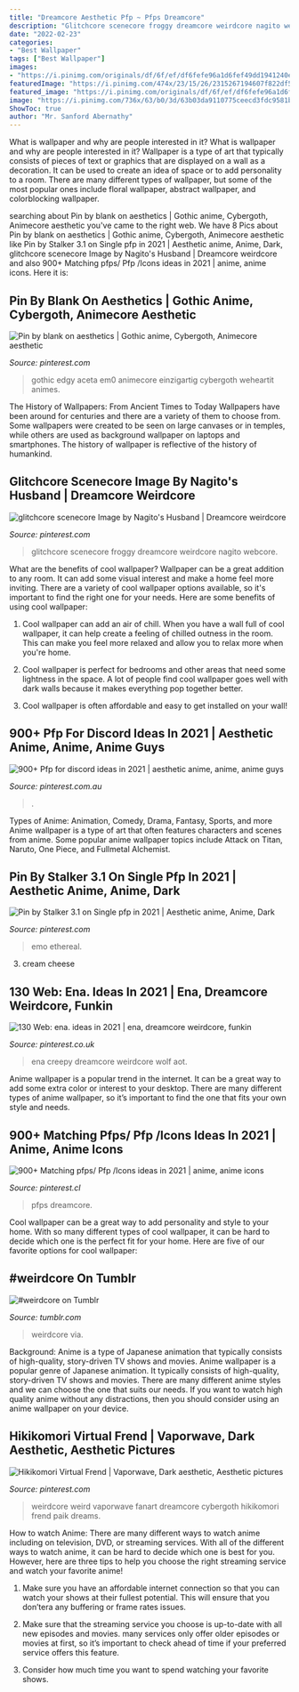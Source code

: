 ```yaml
---
title: "Dreamcore Aesthetic Pfp ~ Pfps Dreamcore"
description: "Glitchcore scenecore froggy dreamcore weirdcore nagito webcore"
date: "2022-02-23"
categories:
- "Best Wallpaper"
tags: ["Best Wallpaper"]
images:
- "https://i.pinimg.com/originals/df/6f/ef/df6fefe96a1d6fef49dd1941240edfd8.jpg"
featuredImage: "https://i.pinimg.com/474x/23/15/26/2315267194607f822df50699c73275ac.jpg"
featured_image: "https://i.pinimg.com/originals/df/6f/ef/df6fefe96a1d6fef49dd1941240edfd8.jpg"
image: "https://i.pinimg.com/736x/63/b0/3d/63b03da9110775ceecd3fdc9581b58ff.jpg"
ShowToc: true
author: "Mr. Sanford Abernathy"
---
```



What is wallpaper and why are people interested in it?
What is wallpaper and why are people interested in it?
Wallpaper is a type of art that typically consists of pieces of text or graphics that are displayed on a wall as a decoration. It can be used to create an idea of space or to add personality to a room. There are many different types of wallpaper, but some of the most popular ones include floral wallpaper, abstract wallpaper, and colorblocking wallpaper.

	

		
searching about Pin by blank on aesthetics | Gothic anime, Cybergoth, Animecore aesthetic you've came to the right web. We have 8 Pics about Pin by blank on aesthetics | Gothic anime, Cybergoth, Animecore aesthetic like Pin by Stalker 3.1 on Single pfp in 2021 | Aesthetic anime, Anime, Dark, glitchcore scenecore Image by Nagito&#039;s Husband | Dreamcore weirdcore and also 900+ Matching pfps/ Pfp /Icons ideas in 2021 | anime, anime icons. Here it is:
		
    
## Pin By Blank On Aesthetics | Gothic Anime, Cybergoth, Animecore Aesthetic

<img loading=lazy src="https://i.pinimg.com/originals/a7/9f/a6/a79fa6d9490c6662e89bd04f146e0d2d.jpg" onerror="this.onerror=null;this.src='https://tse2.mm.bing.net/th?id=OIP.skOGrogZOhf18v7r22wR0wHaFv&amp;pid=15.1';" alt="Pin by blank on aesthetics | Gothic anime, Cybergoth, Animecore aesthetic">

_Source: pinterest.com_

>gothic edgy aceta em0 animecore einzigartig cybergoth weheartit animes. 

	

The History of Wallpapers: From Ancient Times to Today
Wallpapers have been around for centuries and there are a variety of them to choose from. Some wallpapers were created to be seen on large canvases or in temples, while others are used as background wallpaper on laptops and smartphones. The history of wallpaper is reflective of the history of humankind.

    
## Glitchcore Scenecore Image By Nagito&#039;s Husband | Dreamcore Weirdcore

<img loading=lazy src="https://i.pinimg.com/736x/63/b0/3d/63b03da9110775ceecd3fdc9581b58ff.jpg" onerror="this.onerror=null;this.src='https://tse3.mm.bing.net/th?id=OIP.oCvX-c5RF5Cf4X3_HQv7hQHaFF&amp;pid=15.1';" alt="glitchcore scenecore Image by Nagito&#039;s Husband | Dreamcore weirdcore">

_Source: pinterest.com_

>glitchcore scenecore froggy dreamcore weirdcore nagito webcore. 

	

What are the benefits of cool wallpaper?
Wallpaper can be a great addition to any room. It can add some visual interest and make a home feel more inviting. There are a variety of cool wallpaper options available, so it's important to find the right one for your needs. Here are some benefits of using cool wallpaper: 
1. Cool wallpaper can add an air of chill. When you have a wall full of cool wallpaper, it can help create a feeling of chilled outness in the room. This can make you feel more relaxed and allow you to relax more when you're home. 

2. Cool wallpaper is perfect for bedrooms and other areas that need some lightness in the space. A lot of people find cool wallpaper goes well with dark walls because it makes everything pop together better. 

3. Cool wallpaper is often affordable and easy to get installed on your wall!

    
## 900+ Pfp For Discord Ideas In 2021 | Aesthetic Anime, Anime, Anime Guys

<img loading=lazy src="https://i.pinimg.com/236x/c9/2d/46/c92d46007b3314ebea7d558220431d43.jpg" onerror="this.onerror=null;this.src='https://tse2.mm.bing.net/th?id=OIP.IHusmmDXXjWlkYcJKF-iMAAAAA&amp;pid=15.1';" alt="900+ Pfp for discord ideas in 2021 | aesthetic anime, anime, anime guys">

_Source: pinterest.com.au_

>. 

	

Types of Anime: Animation, Comedy, Drama, Fantasy, Sports, and more
Anime wallpaper is a type of art that often features characters and scenes from anime. Some popular anime wallpaper topics include Attack on Titan, Naruto, One Piece, and Fullmetal Alchemist.

    
## Pin By Stalker 3.1 On Single Pfp In 2021 | Aesthetic Anime, Anime, Dark

<img loading=lazy src="https://i.pinimg.com/originals/df/6f/ef/df6fefe96a1d6fef49dd1941240edfd8.jpg" onerror="this.onerror=null;this.src='https://tse3.mm.bing.net/th?id=OIP.aWffONB-YgKFzmrgze5-_gHaHa&amp;pid=15.1';" alt="Pin by Stalker 3.1 on Single pfp in 2021 | Aesthetic anime, Anime, Dark">

_Source: pinterest.com_

>emo ethereal. 

	

3. cream cheese 

    
## 130 Web: Ena. Ideas In 2021 | Ena, Dreamcore Weirdcore, Funkin

<img loading=lazy src="https://i.pinimg.com/474x/3e/99/8e/3e998eca330321394aeb16a1818f0bb0.jpg" onerror="this.onerror=null;this.src='https://tse3.mm.bing.net/th?id=OIP.Sk6-ze0GpyGoWLz-5TBFLwAAAA&amp;pid=15.1';" alt="130 Web: ena. ideas in 2021 | ena, dreamcore weirdcore, funkin">

_Source: pinterest.co.uk_

>ena creepy dreamcore weirdcore wolf aot. 

	

Anime wallpaper is a popular trend in the internet. It can be a great way to add some extra color or interest to your desktop. There are many different types of anime wallpaper, so it’s important to find the one that fits your own style and needs.

    
## 900+ Matching Pfps/ Pfp /Icons Ideas In 2021 | Anime, Anime Icons

<img loading=lazy src="https://i.pinimg.com/474x/23/15/26/2315267194607f822df50699c73275ac.jpg" onerror="this.onerror=null;this.src='https://tse2.mm.bing.net/th?id=OIP.27F8PtOYr30knh1sVmmy1wAAAA&amp;pid=15.1';" alt="900+ Matching pfps/ Pfp /Icons ideas in 2021 | anime, anime icons">

_Source: pinterest.cl_

>pfps dreamcore. 

	

Cool wallpaper can be a great way to add personality and style to your home. With so many different types of cool wallpaper, it can be hard to decide which one is the perfect fit for your home. Here are five of our favorite options for cool wallpaper: 

    
## #weirdcore On Tumblr

<img loading=lazy src="https://64.media.tumblr.com/10257683f6b13301aec2ef85fb4b87ec/f04b5982627c3245-17/s640x960/327a7c08f8d785b9c938978cefdee32f1193d3a9.jpg" onerror="this.onerror=null;this.src='https://tse1.mm.bing.net/th?id=OIP.eQWfiSF0FIthrmtkhI1RqgHaF1&amp;pid=15.1';" alt="#weirdcore on Tumblr">

_Source: tumblr.com_

>weirdcore via. 

	

Background: Anime is a type of Japanese animation that typically consists of high-quality, story-driven TV shows and movies.
Anime wallpaper is a popular genre of Japanese animation. It typically consists of high-quality, story-driven TV shows and movies. There are many different anime styles and we can choose the one that suits our needs. If you want to watch high quality anime without any distractions, then you should consider using an anime wallpaper on your device.

    
## Hikikomori Virtual Frend | Vaporwave, Dark Aesthetic, Aesthetic Pictures

<img loading=lazy src="https://i.pinimg.com/736x/79/46/5f/79465f5a1f434fb6bb0728a07196f1c8.jpg" onerror="this.onerror=null;this.src='https://tse1.mm.bing.net/th?id=OIP.aaCDsxd78ud1DLLVB6G9zAHaHa&amp;pid=15.1';" alt="Hikikomori Virtual Frend | Vaporwave, Dark aesthetic, Aesthetic pictures">

_Source: pinterest.com_

>weirdcore weird vaporwave fanart dreamcore cybergoth hikikomori frend paik dreams. 

	

How to watch Anime: There are many different ways to watch anime including on television, DVD, or streaming services.
With all of the different ways to watch anime, it can be hard to decide which one is best for you. However, here are three tips to help you choose the right streaming service and watch your favorite anime!
1. Make sure you have an affordable internet connection so that you can watch your shows at their fullest potential. This will ensure that you don’tera any buffering or frame rates issues.

2. Make sure that the streaming service you choose is up-to-date with all new episodes and movies. many services only offer older episodes or movies at first, so it’s important to check ahead of time if your preferred service offers this feature.

3. Consider how much time you want to spend watching your favorite shows.


